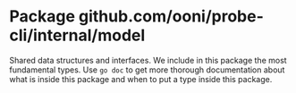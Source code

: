 # Package github.com/ooni/probe-cli/internal/model

Shared data structures and interfaces. We include in this
package the most fundamental types. Use `go doc` to get
more thorough documentation about what is inside this package
and when to put a type inside this package.
